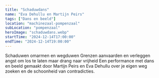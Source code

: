 ```yaml
---
title: "Schaduwdans"
name: "Eva Dehullu en Martijn Peirs"
tags: ["Dans en beeld"]
location: "machinezaal-pompenzaal"
subLocation: "pompenzaal"
heroImage: "schaduwdans.webp"
startTime: "2024-12-14T17:00:00"
endTime: "2024-12-14T19:00:00"
---
```


Schaduwen
omarmen
en wegduwen
Grenzen aanvaarden
en verleggen
angst om los te laten
maar drang naar vrijheid
Een performance met dans en beeld gemaakt door Martijn Peirs en Eva Dehullu over je eigen weg zoeken en de schoonheid van contradicties.
